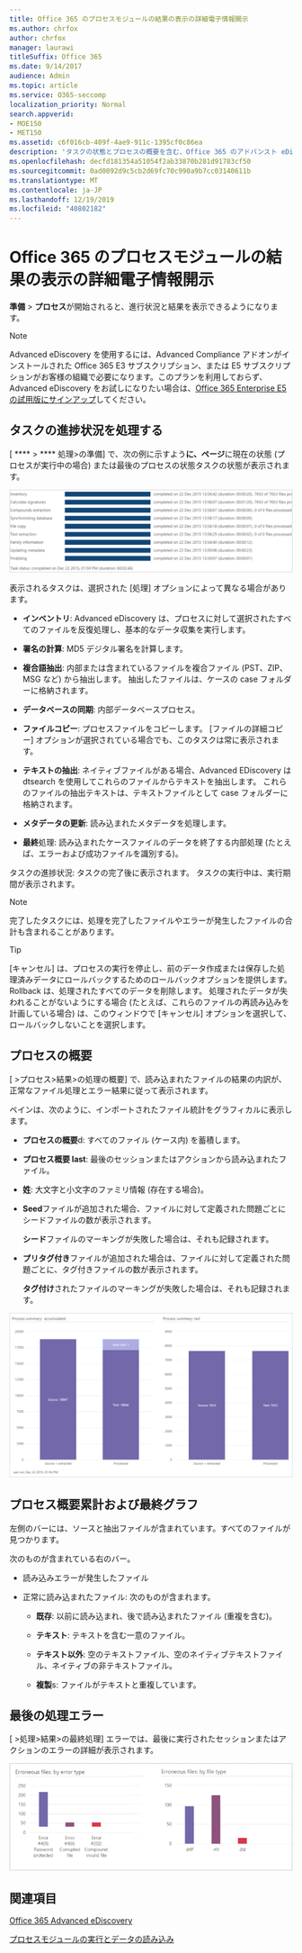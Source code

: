 ```yaml
---
title: Office 365 のプロセスモジュールの結果の表示の詳細電子情報開示
ms.author: chrfox
author: chrfox
manager: laurawi
titleSuffix: Office 365
ms.date: 9/14/2017
audience: Admin
ms.topic: article
ms.service: O365-seccomp
localization_priority: Normal
search.appverid:
- MOE150
- MET150
ms.assetid: c6f016cb-409f-4ae9-911c-1395cf0c86ea
description: 'タスクの状態とプロセスの概要を含む、Office 365 のアドバンスト eDiscovery でのプロセスモジュールの実行結果を確認する方法について説明します。  '
ms.openlocfilehash: decfd181354a51054f2ab33870b281d91783cf50
ms.sourcegitcommit: 0ad0092d9c5cb2d69fc70c990a9b7cc03140611b
ms.translationtype: MT
ms.contentlocale: ja-JP
ms.lasthandoff: 12/19/2019
ms.locfileid: "40802182"
---
```

# <a name="view-process-module-results-in-office-365-advanced-ediscovery"></a>Office 365 のプロセスモジュールの結果の表示の詳細電子情報開示

**準備** \> **プロセス**が開始されると、進行状況と結果を表示できるようになります。 
  
> [!NOTE]
> Advanced eDiscovery を使用するには、Advanced Compliance アドオンがインストールされた Office 365 E3 サブスクリプション、または E5 サブスクリプションがお客様の組織で必要になります。このプランを利用しておらず、Advanced eDiscovery をお試しになりたい場合は、[Office 365 Enterprise E5 の試用版にサインアップ](https://go.microsoft.com/fwlink/p/?LinkID=698279)してください。 
  
## <a name="process-task-status"></a>タスクの進捗状況を処理する

[ **** \> **** 処理\>の準備] で、次の例に示すよう**に、ページ**に現在の状態 (プロセスが実行中の場合) または最後のプロセスの状態タスクの状態が表示されます。
  
![プロセス モジュールのタスクの進捗状況](media/9430f9e7-a4dd-47c7-ac2e-2c6a60fc948b.png)
  
表示されるタスクは、選択された [処理] オプションによって異なる場合があります。 
  
- **インベントリ**: Advanced eDiscovery は、プロセスに対して選択されたすべてのファイルを反復処理し、基本的なデータ収集を実行します。
    
- **署名の計算**: MD5 デジタル署名を計算します。
    
- **複合語抽出**: 内部または含まれているファイルを複合ファイル (PST、ZIP、MSG など) から抽出します。 抽出したファイルは、ケースの case フォルダーに格納されます。
    
- **データベースの同期**: 内部データベースプロセス。
    
- **ファイルコピー**: プロセスファイルをコピーします。 [ファイルの詳細コピー] オプションが選択されている場合でも、このタスクは常に表示されます。
    
- **テキストの抽出**: ネイティブファイルがある場合、Advanced EDiscovery は dtsearch を使用してこれらのファイルからテキストを抽出します。 これらのファイルの抽出テキストは、テキストファイルとして case フォルダーに格納されます。
    
- **メタデータの更新**: 読み込まれたメタデータを処理します。 
    
- **最終**処理: 読み込まれたケースファイルのデータを終了する内部処理 (たとえば、エラーおよび成功ファイルを識別する)。 
    
タスクの進捗状況: タスクの完了後に表示されます。 タスクの実行中は、実行期間が表示されます。
  
> [!NOTE]
> 完了したタスクには、処理を完了したファイルやエラーが発生したファイルの合計も含まれることがあります。 
  
> [!TIP]
> [キャンセル] は、プロセスの実行を停止し、前のデータ作成または保存した処理済みデータにロールバックするためのロールバックオプションを提供します。 Rollback は、処理されたすべてのデータを削除します。 処理されたデータが失われることがないようにする場合 (たとえば、これらのファイルの再読み込みを計画している場合) は、このウィンドウで [キャンセル] オプションを選択して、ロールバックしないことを選択します。 
  
## <a name="process-summary"></a>プロセスの概要

[ \>プロセス\>結果\>の処理の概要] で、読み込まれたファイルの結果の内訳が、正常なファイル処理とエラー結果に従って表示されます。
  
ペインは、次のように、インポートされたファイル統計をグラフィカルに表示します。
  
- **プロセスの概要**d: すべてのファイル (ケース内) を蓄積します。
    
- **プロセス概要 last**: 最後のセッションまたはアクションから読み込まれたファイル。 
    
- **姓**: 大文字と小文字のファミリ情報 (存在する場合)。
    
- **Seed**ファイルが追加された場合、ファイルに対して定義された問題ごとにシードファイルの数が表示されます。 
    
    **シード**ファイルのマーキングが失敗した場合は、それも記録されます。 
    
- **プリタグ付き**ファイルが追加された場合は、ファイルに対して定義された問題ごとに、タグ付きファイルの数が表示されます。 
    
    **タグ付け**されたファイルのマーキングが失敗した場合は、それも記録されます。 
    
![プロセス モジュールの概要](media/2086a691-9e3d-4117-beb2-a5c3a9a4cc94.png)
  
## <a name="process-summary-accumulated-and-last-charts"></a>プロセス概要累計および最終グラフ

左側のバーには、ソースと抽出ファイルが含まれています。すべてのファイルが見つかります。 
  
次のものが含まれている右のバー。
  
- 読み込みエラーが発生したファイル
    
- 正常に読み込まれたファイル: 次のものが含まれます。 
    
  - **既存**: 以前に読み込まれ、後で読み込まれたファイル (重複を含む)。
    
  - **テキスト**: テキストを含む一意のファイル。
    
  - **テキスト以外**: 空のテキストファイル、空のネイティブテキストファイル、ネイティブの非テキストファイル。 
    
  - **複製**s: ファイルがテキストと重複しています。
    
## <a name="last-process-errors"></a>最後の処理エラー

[ \>処理\>結果\>の最終処理] エラーでは、最後に実行されたセッションまたはアクションのエラーの詳細が表示されます。
  
![プロセス モジュールのエラー](media/4771d0f4-4217-445a-9ba4-8b6541c5ad09.png)
  
## <a name="see-also"></a>関連項目

[Office 365 Advanced eDiscovery](office-365-advanced-ediscovery.md)
  
[プロセスモジュールの実行とデータの読み込み](run-the-process-module-and-load-data-in-advanced-ediscovery.md)

